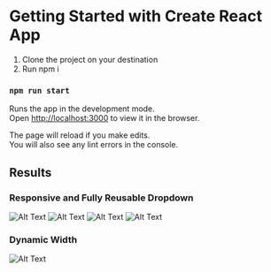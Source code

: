 # Getting Started with Create React App

1. Clone the project on your destination
2. Run npm i


### `npm run start`

Runs the app in the development mode.\
Open [http://localhost:3000](http://localhost:3000) to view it in the browser.

The page will reload if you make edits.\
You will also see any lint errors in the console.

## Results

### Responsive and Fully Reusable Dropdown

![Alt Text](src/assets/ref/web_1.png)
![Alt Text](src/assets/ref/web_2.png)
![Alt Text](src/assets/ref/responsive_1.png)
![Alt Text](src/assets/ref/responsive_2.png)

### Dynamic Width
![Alt Text](src/assets/ref/responsive_2.png)